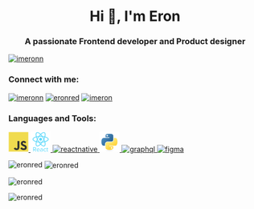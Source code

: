 <h1 align="center">Hi 👋, I'm Eron</h1>
<h3 align="center">A passionate Frontend developer and Product designer</h3>

<p align="left"> <a href="https://twitter.com/imeronn" target="blank"><img src="https://img.shields.io/twitter/follow/imeronn?logo=twitter&style=for-the-badge" alt="imeronn" /></a> </p>

<h3 align="left">Connect with me:</h3>
<p align="left">
<a href="https://twitter.com/imeronn" target="blank"><img align="center" src="https://raw.githubusercontent.com/rahuldkjain/github-profile-readme-generator/master/src/images/icons/Social/twitter.svg" alt="imeronn" height="30" width="40" /></a>
<a href="https://linkedin.com/in/eronred" target="blank"><img align="center" src="https://raw.githubusercontent.com/rahuldkjain/github-profile-readme-generator/master/src/images/icons/Social/linked-in-alt.svg" alt="eronred" height="30" width="40" /></a>
<a href="https://dribbble.com/imeron" target="blank"><img align="center" src="https://raw.githubusercontent.com/rahuldkjain/github-profile-readme-generator/master/src/images/icons/Social/dribbble.svg" alt="imeron" height="30" width="40" /></a>
</p>

<h3 align="left">Languages and Tools:</h3>
<p align="left"> 
   <a href="https://developer.mozilla.org/en-US/docs/Web/JavaScript" target="_blank" rel="noreferrer"> 
  <img src="https://raw.githubusercontent.com/devicons/devicon/master/icons/javascript/javascript-original.svg" alt="javascript" width="40" height="40"/>   </a>
  <a href="https://reactjs.org/" target="_blank" rel="noreferrer"> 
    <img src="https://raw.githubusercontent.com/devicons/devicon/master/icons/react/react-original-wordmark.svg" alt="react" width="40" height="40"/>    </a> 
  <a href="https://reactnative.dev/" target="_blank" rel="noreferrer"> 
  <img src="https://reactnative.dev/img/header_logo.svg" alt="reactnative" width="40" height="40"/> 
  </a> 
   <a href="https://www.python.org" target="_blank" rel="noreferrer"> <img src="https://raw.githubusercontent.com/devicons/devicon/master/icons/python/python-original.svg" alt="python" width="40" height="40"/> 
  </a>
  <a href="https://graphql.org" target="_blank" rel="noreferrer"> 
  <img src="https://www.vectorlogo.zone/logos/graphql/graphql-icon.svg" alt="graphql" width="40" height="40"/> 
  </a> 
  <a href="https://www.figma.com/" target="_blank" rel="noreferrer"> 
  <img src="https://www.vectorlogo.zone/logos/figma/figma-icon.svg" alt="figma" width="40" height="40"/> 
  </a> 
</p>
<p>
  <img align="left" src="https://github-readme-stats.vercel.app/api/top-langs?username=eronred&show_icons=true&locale=en&layout=compact" alt="eronred" /></p>

<p>&nbsp;<img align="center" src="https://github-readme-stats.vercel.app/api?username=eronred&show_icons=true&locale=en" alt="eronred" /></p>

<p><img align="center" src="https://github-readme-streak-stats.herokuapp.com/?user=eronred&" alt="eronred" /></p>
<p align="left"> <img src="https://komarev.com/ghpvc/?username=eronred&label=Profile%20views&color=0e75b6&style=flat" alt="eronred" /> </p>

